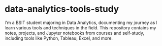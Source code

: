 # data-analytics-tools-study
I'm a BSIT student majoring in Data Analytics, documenting my journey as I learn various tools and techniques in the field. This repository contains my notes, projects, and Jupyter notebooks from courses and self-study, including tools like Python, Tableau, Excel, and more.
